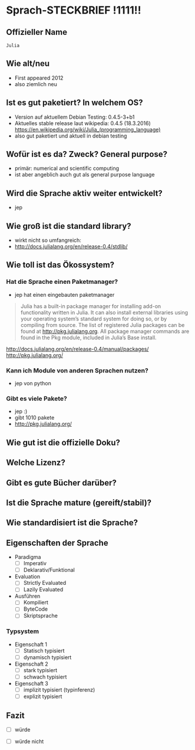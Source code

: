 # Sprach-STECKBRIEF !1111!!

## Offizieller Name
    Julia
## Wie alt/neu
  - First appeared 2012
  - also ziemlich neu 
## Ist es gut paketiert? In welchem OS?
  - Version auf aktuellem Debian Testing:  0.4.5-3+b1
  - Aktuelles stable release laut wikipedia: 0.4.5 (18.3.2016)
    https://en.wikipedia.org/wiki/Julia_(programming_language)
  - also gut paketiert und aktuell in debian testing

## Wofür ist es da? Zweck? General purpose?
  - primär: numerical and scientific computing
  - ist aber angeblich auch gut als general purpose language

## Wird die Sprache aktiv weiter entwickelt?
  - jep
  
## Wie groß ist die standard library?
  - wirkt nicht so umfangreich:
  - http://docs.julialang.org/en/release-0.4/stdlib/

## Wie toll ist das Ökossystem?

### Hat die Sprache einen Paketmanager?
  - jep hat einen eingebauten paketmanager


>   Julia has a built-in package manager for installing add-on functionality written in Julia. It can also install external libraries using your operating system’s standard system for doing so, or by compiling from source. The list of registered Julia packages can be found at http://pkg.julialang.org. All package manager commands are found in the Pkg module, included in Julia’s Base install.

http://docs.julialang.org/en/release-0.4/manual/packages/
http://pkg.julialang.org/

### Kann ich Module von anderen Sprachen nutzen?
  - jep von python
### Gibt es viele Pakete?
  - jep :)
  - gibt 1010 pakete
  - http://pkg.julialang.org/

## Wie gut ist die offizielle Doku?

## Welche Lizenz?

## Gibt es gute Bücher darüber?

## Ist die Sprache mature (gereift/stabil)?

## Wie standardisiert ist die Sprache?

## Eigenschaften der Sprache

* Paradigma
  - [ ] Imperativ
  - [ ] Deklarativ/Funktional
* Evaluation
  - [ ] Strictly Evaluated
  - [ ] Lazily Evaluated
* Ausführen
  - [ ] Kompiliert
  - [ ] ByteCode
  - [ ] Skriptsprache

### Typsystem

* Eigenschaft 1
  - [ ] Statisch typisiert
  - [ ] dynamisch typisiert
* Eigenschaft 2
  - [ ] stark typisiert
  - [ ] schwach typisiert
* Eigenschaft 3
  - [ ] implizit typisiert (typinferenz)
  - [ ] explizit typisiert

## Fazit

  - [ ] würde
  - [ ] würde nicht


